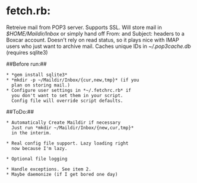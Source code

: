 fetch.rb: 
=========
  Retreive mail from POP3 server. Supports SSL. 
  Will store mail in *$HOME/Maildir/Inbox* or simply 
  hand off From: and Subject: headers to a Boxcar 
  account. 
  Doesn't rely on read status, so it plays nice with
  IMAP users who just want to archive mail. Caches 
  unique IDs in *~/.pop3cache.db* (requires sqlite3) 


  ##Before run:##
    
    * *gem install sqlite3* 
    * *mkdir -p ~/Maildir/Inbox/{cur,new,tmp}* (if you
      plan on storing mail.) 
    * Configure user settings in *~/.fetchrc.rb* if 
      you don't want to set them in your script. 
      Config file will override script defaults. 
  
  ##ToDo:##
  
    * Automatically Create Maildir if necessary
      Just run *mkdir ~/Maildir/Inbox/{new,cur,tmp}* 
      in the interim. 

    * Real config file support. Lazy loading right
      now because I'm lazy. 

    * Optional file logging 

    * Handle exceptions. See item 2. 
    * Maybe daemonize (if I get bored one day) 